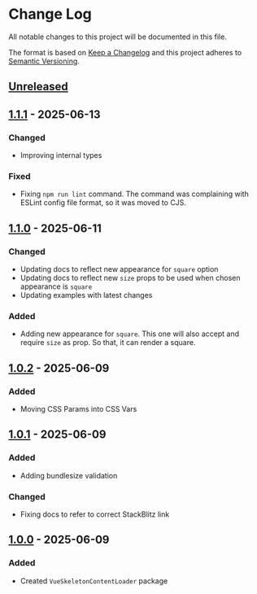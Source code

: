 # Change Log
All notable changes to this project will be documented in this file.

The format is based on [Keep a Changelog](http://keepachangelog.com/)
and this project adheres to [Semantic Versioning](http://semver.org/).

## [Unreleased][]

## [1.1.1][] - 2025-06-13

### Changed

- Improving internal types

### Fixed

- Fixing `npm run lint` command. The command was complaining with ESLint config file format, so it was moved to CJS.

## [1.1.0][] - 2025-06-11

### Changed

- Updating docs to reflect new appearance for `square` option
- Updating docs to reflect new `size` props to be used when chosen appearance is `square`
- Updating examples with latest changes

### Added
- Adding new appearance for `square`. This one will also accept and require `size` as prop. So that, it can render a square.

## [1.0.2][] - 2025-06-09

### Added

- Moving CSS Params into CSS Vars

## [1.0.1][] - 2025-06-09

### Added

- Adding bundlesize validation

### Changed

- Fixing docs to refer to correct StackBlitz link

## [1.0.0][] - 2025-06-09

### Added
- Created `VueSkeletonContentLoader` package


[Unreleased]: https://github.com/willmendesneto/vue-skeleton-content-loader/compare/v1.1.1...HEAD
[1.1.1]: https://github.com/willmendesneto/vue-skeleton-content-loader/compare/v1.1.0...v1.1.1
[1.1.0]: https://github.com/willmendesneto/vue-skeleton-content-loader/compare/v1.0.2...v1.1.0
[1.0.2]: https://github.com/willmendesneto/vue-skeleton-content-loader/compare/v1.0.1...v1.0.2
[1.0.1]: https://github.com/willmendesneto/vue-skeleton-content-loader/compare/v1.0.0...v1.0.1
[1.0.0]: https://github.com/willmendesneto/vue-skeleton-content-loader/tree/v1.0.0
